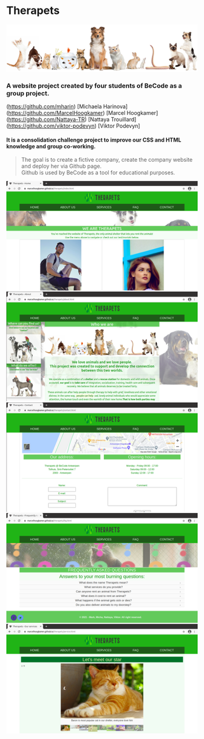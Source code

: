 # Therapets

![Image of animals](img/all-pets.jpeg)

### A website project created by four students of BeCode as a group project.

>
(https://github.com/mharin) [Michaela Harinova]  
(https://github.com/MarcelHoogkamer) [Marcel Hoogkamer]   
(https://github.com/Nattaya-TR) [Nattaya Trouillard] 
(https://github.com/viktor-podevyn) [Viktor Podevyn]  

#### It is a consolidation challenge project to improve our CSS and HTML knowledge and group co-working.
> The goal is to create a fictive company, create the company website and deploy her via Github page.\
Github is used by BeCode as a tool for educational purposes.


![Screenshot HOME page](img/INDEX.png)
![Screenshot ABOUT page](img/ABOUT.png)
![Screenshot CONTACT page](img/CONTACT.png)
![Screenshot FAQ page](img/FAQ.png)
![Screenshot SERVICE page](img/SERVICE.png)

